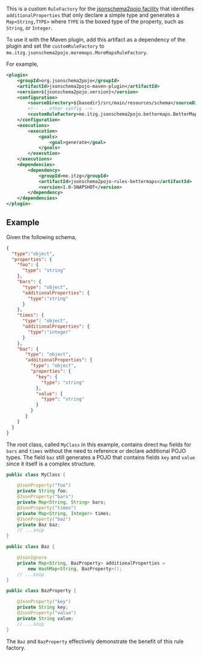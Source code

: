 This is a custom `RuleFactory` for the [jsonschema2pojo facility](https://github.com/joelittlejohn/jsonschema2pojo)
that identifies `additionalProperties` that only declare a simple type and generates a 
`Map<String,TYPE>` where `TYPE` is the boxed type of the property, such as `String`, or `Integer`.

To use it with the Maven plugin, add this artifact as a dependency of the plugin and set
the `customRuleFactory` to `me.itzg.jsonschema2pojo.moremaps.MoreMapsRuleFactory`.

For example,

```xml
<plugin>
    <groupId>org.jsonschema2pojo</groupId>
    <artifactId>jsonschema2pojo-maven-plugin</artifactId>
    <version>${jsonschema2pojo.version}</version>
    <configuration>
        <sourceDirectory>${basedir}/src/main/resources/schema</sourceDirectory>
        <!-- ...other config -->
        <customRuleFactory>me.itzg.jsonschema2pojo.bettermaps.BetterMapsRuleFactory</customRuleFactory>
    </configuration>
    <executions>
        <execution>
            <goals>
                <goal>generate</goal>
            </goals>
        </execution>
    </executions>
    <dependencies>
        <dependency>
            <groupId>me.itzg</groupId>
            <artifactId>jsonschema2pojo-rules-bettermaps</artifactId>
            <version>1.0-SNAPSHOT</version>
        </dependency>
    </dependencies>
</plugin>

```

## Example

Given the following schema,

```json
{
  "type":"object",
  "properties": {
    "foo": {
      "type": "string"
    },
    "bars": {
      "type": "object",
      "additionalProperties": {
        "type":"string"
      }
    },
    "times": {
      "type": "object",
      "additionalProperties": {
        "type":"integer"
      }
    },
    "baz": {
       "type": "object",
       "additionalProperties": {
         "type": "object",
         "properties": {
           "key": {
             "type": "string"
           },
           "value": {
             "type": "string"
           }
         }
       }
    }
  }
}
```

The root class, called `MyClass` in this example, contains direct `Map` fields for `bars` and `times`
without the need to reference or declare additional POJO types. The field `baz` still generates
a POJO that contains fields `key` and `value` since it itself is a complex structure.


```java
public class MyClass {

    @JsonProperty("foo")
    private String foo;
    @JsonProperty("bars")
    private Map<String, String> bars;
    @JsonProperty("times")
    private Map<String, Integer> times;
    @JsonProperty("baz")
    private Baz baz;
    // ...snip
}

public class Baz {

    @JsonIgnore
    private Map<String, BazProperty> additionalProperties = 
        new HashMap<String, BazProperty>();
    // ...snip
}

public class BazProperty {

    @JsonProperty("key")
    private String key;
    @JsonProperty("value")
    private String value;
    // ...snip
}
```

The `Baz` and `BazProperty` effectively demonstrate the benefit of this rule factory.
